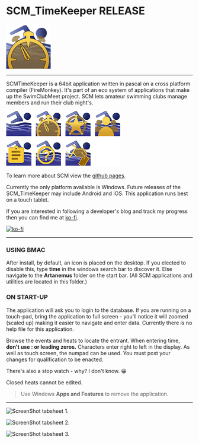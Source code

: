 # SCM_TimeKeeper RELEASE

![Hero TimeKeeper ICON](ASSETS/SCM_Icons_TimeKeeper.png)

---
SCMTimeKeeper is a 64bit application written in pascal on a cross platform compiler (FireMonkey). It's part of an eco system of applications that make up the SwimClubMeet project. SCM lets amateur swimming clubs manage members and run their club night's.

![The eco system of SCM](ASSETS/SCM_GroupOfIcons.png)

To learn more about SCM view the [github pages](https://artanemus.github.io/index.html).

Currently the only platform available is Windows. Future releases of the SCM_TimeKeeper may include Android and iOS. This application runs best on a touch tablet. 

If you are interested in following a developer's blog and track my progress then you can find me at [ko-fi](https://ko-fi.com/artanemus).

[![ko-fi](https://ko-fi.com/img/githubbutton_sm.svg)](https://ko-fi.com/V7V7EU686)

---

### USING BMAC

After install, by default, an icon is placed on the desktop. If you elected to disable this, type **time** in the windows search bar to discover it. Else navigate to the **Artanemus** folder on the start bar. (All SCM applications and utilities are located in this folder.)

### ON START-UP

The application will ask you to login to the database. If you are running on a touch-pad, bring the application to full screen - you'll notice it will zoomed (scaled up) making it easier to navigate and enter data. Currently there is no help file for this application.

Browse the events and heats to locate the entrant. When entering time, **don't use : or leading zeros.** Characters enter right to left in the display. As well as touch screen, the numpad can be used. You must post your changes for qualification to be enacted.

There's also a stop watch - why? I don't know. 😀

Closed heats cannot be edited.

> Use Windows **Apps and Features** to remove the application.

---
![ScreenShot tabsheet 1.](ASSETS/Screenshot%Tab1.JPG)

![ScreenShot tabsheet 2.](ASSETS/Screenshot%Tab2.JPG)

![ScreenShot tabsheet 3.](ASSETS/Screenshot%Rab3.JPG)
